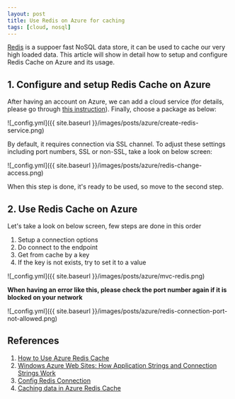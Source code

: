 ```yaml
---
layout: post
title: Use Redis on Azure for caching
tags: [cloud, nosql]
---
```


[Redis][4] is a suppoer fast NoSQL data store, it can be used to cache our very high loaded data.
This article will show in detail how to setup and configure Redis Cache on Azure and its usage.

## 1. Configure and setup Redis Cache on Azure

After having an account on Azure, we can add a cloud service (for details, please go through [this instruction][1]).
Finally, choose a package as below:

![_config.yml]({{ site.baseurl }}/images/posts/azure/create-redis-service.png)

By default, it requires connection via SSL channel. To adjust these settings including port numbers, SSL or non-SSL,
take a look on below screen:

![_config.yml]({{ site.baseurl }}/images/posts/azure/redis-change-access.png)

When this step is done, it's ready to be used, so move to the second step.

## 2. Use Redis Cache on Azure

Let's take a look on below screen, few steps are done in this order
1. Setup a connection options
2. Do connect to the endpoint
3. Get from cache by a key
4. If the key is not exists, try to set it to a value

![_config.yml]({{ site.baseurl }}/images/posts/azure/mvc-redis.png)

**When having an error like this, please check the port number again if it is blocked on your network**

![_config.yml]({{ site.baseurl }}/images/posts/azure/redis-connection-port-not-allowed.png)

## References

1. [How to Use Azure Redis Cache][1]
2. [Windows Azure Web Sites: How Application Strings and Connection Strings Work][2]
3. [Config Redis Connection][5]
4. [Caching data in Azure Redis Cache][6]

[1]: https://azure.microsoft.com/en-us/documentation/articles/cache-dotnet-how-to-use-azure-redis-cache/
[2]: http://azure.microsoft.com/en-us/blog/windows-azure-web-sites-how-application-strings-and-connection-strings-work/
[3]: http://stackoverflow.com/questions/23773279/connecting-to-azure-redis-cache
[4]: http://redis.io/
[5]: http://stackoverflow.com/questions/23773279/connecting-to-azure-redis-cache
[6]: https://msdn.microsoft.com/en-us/library/azure/dn690521.aspx